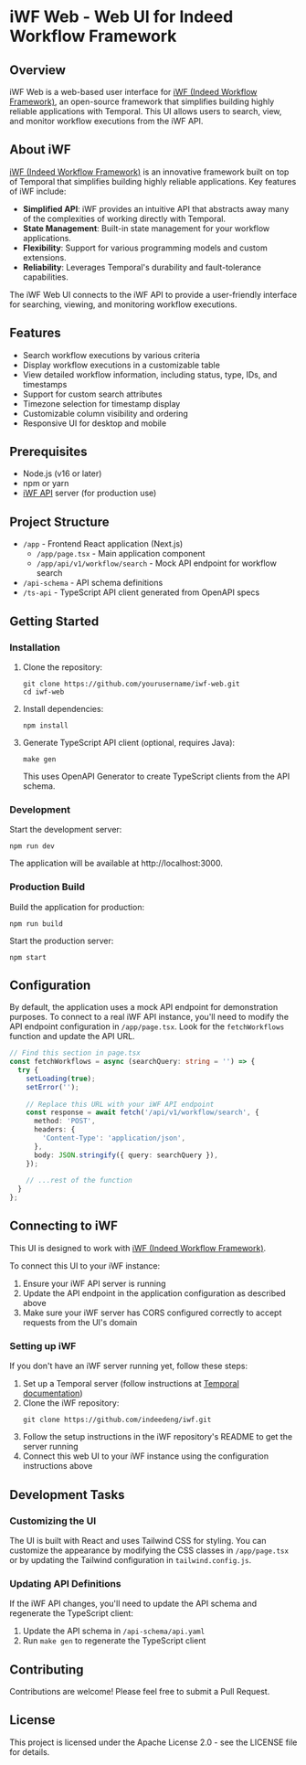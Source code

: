 # iWF Web - Web UI for Indeed Workflow Framework

## Overview

iWF Web is a web-based user interface for [iWF (Indeed Workflow Framework)](https://github.com/indeedeng/iwf), an open-source framework that simplifies building highly reliable applications with Temporal. This UI allows users to search, view, and monitor workflow executions from the iWF API.

## About iWF

[iWF (Indeed Workflow Framework)](https://github.com/indeedeng/iwf) is an innovative framework built on top of Temporal that simplifies building highly reliable applications. Key features of iWF include:

- **Simplified API**: iWF provides an intuitive API that abstracts away many of the complexities of working directly with Temporal.
- **State Management**: Built-in state management for your workflow applications.
- **Flexibility**: Support for various programming models and custom extensions.
- **Reliability**: Leverages Temporal's durability and fault-tolerance capabilities.

The iWF Web UI connects to the iWF API to provide a user-friendly interface for searching, viewing, and monitoring workflow executions.

## Features

- Search workflow executions by various criteria
- Display workflow executions in a customizable table
- View detailed workflow information, including status, type, IDs, and timestamps
- Support for custom search attributes
- Timezone selection for timestamp display
- Customizable column visibility and ordering
- Responsive UI for desktop and mobile

## Prerequisites

- Node.js (v16 or later)
- npm or yarn
- [iWF API](https://github.com/indeedeng/iwf) server (for production use)

## Project Structure

- `/app` - Frontend React application (Next.js)
  - `/app/page.tsx` - Main application component
  - `/app/api/v1/workflow/search` - Mock API endpoint for workflow search
- `/api-schema` - API schema definitions
- `/ts-api` - TypeScript API client generated from OpenAPI specs

## Getting Started

### Installation

1. Clone the repository:
   ```
   git clone https://github.com/yourusername/iwf-web.git
   cd iwf-web
   ```

2. Install dependencies:
   ```
   npm install
   ```

3. Generate TypeScript API client (optional, requires Java):
   ```
   make gen
   ```
   This uses OpenAPI Generator to create TypeScript clients from the API schema.

### Development

Start the development server:

```
npm run dev
```

The application will be available at http://localhost:3000.

### Production Build

Build the application for production:

```
npm run build
```

Start the production server:

```
npm start
```

## Configuration

By default, the application uses a mock API endpoint for demonstration purposes. To connect to a real iWF API instance, you'll need to modify the API endpoint configuration in `/app/page.tsx`. Look for the `fetchWorkflows` function and update the API URL.

```typescript
// Find this section in page.tsx
const fetchWorkflows = async (searchQuery: string = '') => {
  try {
    setLoading(true);
    setError('');
    
    // Replace this URL with your iWF API endpoint
    const response = await fetch('/api/v1/workflow/search', {
      method: 'POST',
      headers: {
        'Content-Type': 'application/json',
      },
      body: JSON.stringify({ query: searchQuery }),
    });
    
    // ...rest of the function
  }
};
```

## Connecting to iWF

This UI is designed to work with [iWF (Indeed Workflow Framework)](https://github.com/indeedeng/iwf).

To connect this UI to your iWF instance:

1. Ensure your iWF API server is running
2. Update the API endpoint in the application configuration as described above
3. Make sure your iWF server has CORS configured correctly to accept requests from the UI's domain

### Setting up iWF

If you don't have an iWF server running yet, follow these steps:

1. Set up a Temporal server (follow instructions at [Temporal documentation](https://docs.temporal.io/))
2. Clone the iWF repository:
   ```
   git clone https://github.com/indeedeng/iwf.git
   ```
3. Follow the setup instructions in the iWF repository's README to get the server running
4. Connect this web UI to your iWF instance using the configuration instructions above

## Development Tasks

### Customizing the UI

The UI is built with React and uses Tailwind CSS for styling. You can customize the appearance by modifying the CSS classes in `/app/page.tsx` or by updating the Tailwind configuration in `tailwind.config.js`.

### Updating API Definitions

If the iWF API changes, you'll need to update the API schema and regenerate the TypeScript client:

1. Update the API schema in `/api-schema/api.yaml`
2. Run `make gen` to regenerate the TypeScript client

## Contributing

Contributions are welcome! Please feel free to submit a Pull Request.

## License

This project is licensed under the Apache License 2.0 - see the LICENSE file for details.